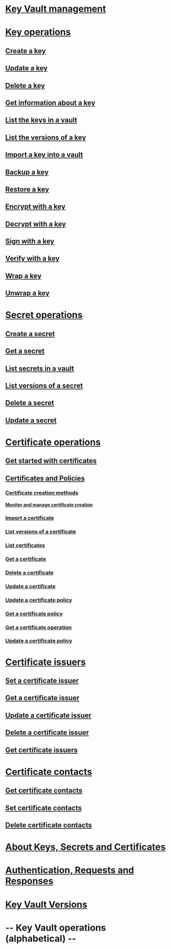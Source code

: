 # [Key Vault management](../../docs-ref-autogen/keyvault/Vaults.json)
# [Key operations](key-operations.md)
## [Create a key](../../docs-ref-autogen/keyvault/CreateKey.json)
## [Update a key](../../docs-ref-autogen/keyvault/UpdateKey.json)
## [Delete a key](../../docs-ref-autogen/keyvault/DeleteKey.json)
## [Get information about a key](../../docs-ref-autogen/keyvault/GetKey.json)
## [List the keys in a vault](../../docs-ref-autogen/keyvault/GetKeys.json)
## [List the versions of a key](../../docs-ref-autogen/keyvault/GetKeyVersions.json)
## [Import a key into a vault](../../docs-ref-autogen/keyvault/ImportKey.json)
## [Backup a key](../../docs-ref-autogen/keyvault/BackupKey.json)
## [Restore a key](../../docs-ref-autogen/keyvault/RestoreKey.json)
## [Encrypt with a key](../../docs-ref-autogen/keyvault/encrypt.json)
## [Decrypt with a key](../../docs-ref-autogen/keyvault/decrypt.json)
## [Sign with a key](../../docs-ref-autogen/keyvault/sign.json)
## [Verify with a key](../../docs-ref-autogen/keyvault/verify.json)
## [Wrap a key](../../docs-ref-autogen/keyvault/wrapKey.json)
## [Unwrap a key](../../docs-ref-autogen/keyvault/unwrapKey.json)
# [Secret operations](secret-operations.md)
## [Create a secret](../../docs-ref-autogen/keyvault/SetSecret.json)
## [Get a secret](../../docs-ref-autogen/keyvault/GetSecret.json)
## [List secrets in a vault](../../docs-ref-autogen/keyvault/GetSecrets.json)
## [List versions of a secret](../../docs-ref-autogen/keyvault/GetSecretVersions.json)
## [Delete a secret](../../docs-ref-autogen/keyvault/DeleteSecret.json)
## [Update a secret](../../docs-ref-autogen/keyvault/UpdateSecret.json)
# [Certificate operations](certificate-operations.md)
## [Get started with certificates](certificate-scenarios.md)
## [Certificates and Policies](certificates-and-policies.md)
### [Certificate creation methods](create-a-certificate.md)
#### [Monitor and manage certificate creation](create-certificate-scenarios.md)
### [Import a certificate](../../docs-ref-autogen/keyvault/ImportCertificate.json)
### [List versions of a certificate](../../docs-ref-autogen/keyvault/GetCertificateVersions.json)
### [List certificates](../../docs-ref-autogen/keyvault/GetCertificates.json)
### [Get a certificate](../../docs-ref-autogen/keyvault/GetCertificate.json)
### [Delete a certificate](../../docs-ref-autogen/keyvault/DeleteCertificate.json)
### [Update a certificate](../../docs-ref-autogen/keyvault/UpdateCertificate.json)
### [Update a certificate policy](../../docs-ref-autogen/keyvault/UpdateCertificatePolicy.json)
### [Get a certificate policy](../../docs-ref-autogen/keyvault/GetCertificatePolicy.json)
### [Get a certificate operation](../../docs-ref-autogen/keyvault/GetCertificateOperation.json)
### [Update a certificate policy](../../docs-ref-autogen/keyvault/UpdateCertificatePolicy.json)
# [Certificate issuers](certificate-issuers.md)
## [Set a certificate issuer](../../docs-ref-autogen/keyvault/SetCertificateIssuer.json)
## [Get a certificate issuer](../../docs-ref-autogen/keyvault/GetCertificateIssuer.json)
## [Update a certificate issuer](../../docs-ref-autogen/keyvault/UpdateCertificateIssuer.json)
## [Delete a certificate issuer](../../docs-ref-autogen/keyvault/DeleteCertificateIssuer.json)
## [Get certificate issuers](../../docs-ref-autogen/keyvault/GetCertificateIssuers.json)
# [Certificate contacts](certificate-contacts.md)
## [Get certificate contacts](../../docs-ref-autogen/keyvault/GetCertificateContacts.json)
## [Set certificate contacts](../../docs-ref-autogen/keyvault/SetCertificateContacts.json)
## [Delete certificate contacts](../../docs-ref-autogen/keyvault/DeleteCertificateContacts.json)
# [About Keys, Secrets and Certificates](about-keys--secrets-and-certificates.md)
# [Authentication, Requests and Responses](authentication--requests-and-responses.md)
# [Key Vault Versions](key-vault-versions.md)
# -- Key Vault operations (alphabetical) --
